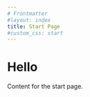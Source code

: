 ```yaml
---
# Frontmatter
#layout: index
title: Start Page
#custom_css: start
---
```


# Hello
Content for the start page.
